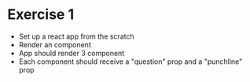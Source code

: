 # Exercise 1

- Set up a react app from the scratch
- Render an <App /> component
- App should render 3 <Joke /> component
- Each <Joke /> component should receive a "question" prop and a "punchline" prop